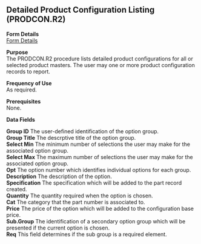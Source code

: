 ##  Detailed Product Configuration Listing (PRODCON.R2)

<PageHeader />

**Form Details**  
[ Form Details ](PRODCON-R2-1/README.md)   

**Purpose**  
The PRODCON.R2 procedure lists detailed product configurations for all or
selected product masters. The user may one or more product configuration
records to report.

**Frequency of Use**  
As required.

**Prerequisites**  
None.

**Data Fields**

**Group ID** The user-defined identification of the option group.  
**Group Title** The descrptive title of the option group.  
**Select Min** The minimum number of selections the user may make for the
associated option group.  
**Select Max** The maximum number of selections the user may make for the
associated option group.  
**Opt** The option number which identifies individual options for each group.  
**Description** The description of the option.  
**Specification** The specification which will be added to the part record
created.  
**Quantity** The quantity required when the option is chosen.  
**Cat** The category that the part number is associated to.  
**Price** The price of the option which will be added to the configuration
base price.  
**Sub.Group** The identification of a secondary option group which will be
presented if the current option is chosen.  
**Req** This field determines if the sub group is a required element.  
  
<badge text= "Version 8.10.57" vertical="middle" />

<PageFooter />